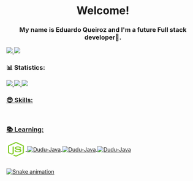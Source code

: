 <h1 align="center">
Welcome!
</h1>

<h3>
<p align="center">
My name is Eduardo Queiroz and I'm a future Full stack developer🚀.<br/>
  
  
</p></h3>

</p>
<a href="mailto:eduardoldq1@gmail.com" alt="Gmail">
  <img src="https://img.shields.io/badge/mail.eduardoldq1@gmail.com-F74141?style=for-the-badge&logoColor=white&logo=gmail&link=mailto:mail.eduardoldq1@gmail.com"/>
</a>
<a href="https://www.linkedin.com/in/eduardo-queiroz-2785ba215/">
  <img src="https://img.shields.io/badge/Eduardo%20Queiroz-0e76a8?style=for-the-badge&logo=Linkedin&link=https://www.linkedin.com/in/eduardo-queiroz-2785ba215/"/>
</a>

<h3>📊 Statistics:</h3>

 <div>
  <a href="https://github.com/duardoqueiroz">
  <img height="180em" src="https://github-readme-stats.vercel.app/api?username=duardoqueiroz&show_icons=true&theme=github_dark&include_all_commits=true&count_private=true"/>
  <img height="180em" src="https://github-readme-stats.vercel.app/api/top-langs/?username=duardoqueiroz&layout=compact&langs_count=7&theme=github_dark"/>
   <img src="https://github-profile-trophy.vercel.app/?username=duardoqueiroz&theme=darkhub&margin-w=9&hide_border=true">
</div>
 
  
   <h3>😎 Skills:</h3>
  
<div style="display: inline_block"><br>
  <h3>📚 Learning:</h3>
  <img align="center" alt="Dudu-node" height="40" width="50" src="https://raw.githubusercontent.com/devicons/devicon/master/icons/nodejs/nodejs-plain.svg">
<img align="center" alt="Dudu-Java" height="40" width="50" src="https://cdn.jsdelivr.net/gh/devicons/devicon/icons/java/java-plain.svg">
<img align="center" alt="Dudu-Java" height="40" width="50" src="https://cdn.jsdelivr.net/gh/devicons/devicon/icons/mysql/mysql-plain-wordmark.svg"> 
<img align="center" alt="Dudu-Java" height="40" width="50" src="https://cdn.jsdelivr.net/gh/devicons/devicon/icons/javascript/javascript-original.svg"> 
</div>
  
  ##
 
  ![Snake animation](https://github.com/duardoqueiroz/duardoqueiroz/blob/output/github-contribution-grid-snake.svg)
 
